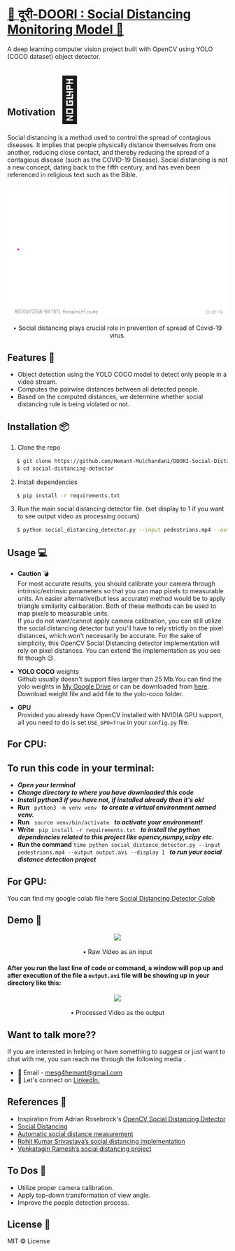 # [🦠 दूरी-DOORI : Social Distancing Monitoring Model 🤖](https://github.com/Hemant-Mulchandani/DOORI-Social-Distancing-Monitoring-Model)

A deep learning computer vision project built with OpenCV using YOLO (COCO dataset) object detector.

<h2> Motivation<span style='font-size:100px;'>&#127775;</span></h2>	
<p>
Social distancing is a method used to control the spread of contagious diseases. It implies that people physically distance themselves from one another, reducing close contact, and thereby reducing the spread of a contagious disease (such as the COVID-19 Disease). Social distancing is not a new concept, dating back to the fifth century, and has even been referenced in religious text such as the Bible.
</p>

<p align="center">
  <img src="Assets/social_distance_detector_spread.gif">
</p>

<p align="center">
   • Social distancing plays crucial role in prevention of spread of Covid-19 virus.
</p>

## Features :gem:
* Object detection using the YOLO COCO model to detect only people in a video stream.
* Computes the pairwise distances between all detected people.
* Based on the computed distances, we determine whether social distancing rule is being violated or not.


## Installation :package:

1. Clone the repo

```bash
   $ git clone https://github.com/Hemant-Mulchandani/DOORI-Social-Distancing-Monitoring-Model.git
   $ cd social-distancing-detector
```

2. Install dependencies

```bash
   $ pip install -r requirements.txt
```

3. Run the main social distancing detector file. (set display to 1 if you want to see output video as processing occurs)
```bash
   $ python social_distancing_detector.py --input pedestrians.mp4 --output output.avi --display 0
```

## Usage :computer:
* **Caution** :bomb:\
For most accurate results, you should calibrate your camera through intrinsic/extrinsic parameters so that you can map pixels to measurable units.
An easier alternative(but less accurate) method would be to apply triangle similarity calibaration. Both of these methods can be used to map pixels to measurable units.\
If you do not want/cannot apply camera calibration, you can still utilize the social distancing detector but you'll have to rely strictly on the pixel distances, which won't necessarily be accurate.
For the sake of simplicity, this OpenCV Social Distancing detector implementation will rely on pixel distances. 
You can extend the implementation as you see fit though :wink:.

* **YOLO COCO** weights\
Github usually doesn't support files larger than 25 Mb.You can find the yolo weights in [My Google Drive](https://drive.google.com/file/d/1urxmtphDMakU9ffJEpIP-Ssi-_1djfc8/view?usp=sharing) or can be downloaded from <a href="https://pjreddie.com/media/files/yolov3.weights">here</a>.
Download weight file and add file to the yolo-coco folder.

* **GPU**\
Provided you already have OpenCV installed with NVIDIA GPU support, all you need to do is set ```USE_GPU=True``` in your ```config.py``` file.

## For CPU:

## To run this code in your terminal:
* ***Open your terminal***
* ***Change directory to where you have downloaded this code***
* ***Install python3 if you have not, if installed already then it's ok!***
* **Run**  `  python3 -m venv venv  ` ***to create a virtual environment named venv.***
* **Run**   `  source venv/bin/activate  ` 
***to activate your environment!***
* **Write**   `  pip install -r requirements.txt  ` 
***to install the python dependencies related to this project like opencv,numpy,scipy etc.***
* **Run the command** `time python social_distance_detector.py --input pedestrians.mp4 --output output.avi --display 1
` ***to run your social distance detection project***

## For GPU:
You can find my google colab file here [Social Distancing Detector Colab](https://colab.research.google.com/drive/1ZPBaO0w2qYR0TIj9L3kvQpwCegQom7u_?usp=sharing)

## Demo :movie_camera:

<p align="center">
  <img src="Assets/demo0.gif">
</p>

<p align="center">
  • Raw Video as an input
</p>

#### After you run the last line of code or command, a window will pop up and after execution of the file a `output.avi` file will be showing up in your directory like this:

<p align="center">
  <img src="Assets/demo1.gif">
</p>

<p align="center">
  • Processed Video as the output
</p>

## Want to talk more??

If you are interested in helping or have something to suggest or just want to chat with me, you can reach me through the following media .

- :e-mail: Email - mesg4hemant@gmail.com
- :pushpin: Let's connect on <a href="https://www.linkedin.com/in/Hemant-Mulchandani/">LinkedIn.</a> 

## References :book:
* Inspiration from Adrian Rosebrock's <a href="https://www.pyimagesearch.com/2020/06/01/opencv-social-distancing-detector/">OpenCV Social Distancing Detector</a>
* <a href="https://en.wikipedia.org/wiki/Social_distancing">Social Distancing</a>
* <a href="https://www.reddit.com/r/computervision/comments/gf4zhj/automatic_social_distance_measurement/">Automatic social distance measurement</a>
* <a href="https://www.linkedin.com/feed/update/urn%3Ali%3Aactivity%3A6661455400346492928/">Rohit Kumar Srivastava’s social distancing implementation</a>
* <a href="https://www.linkedin.com/feed/update/urn%3Ali%3Aactivity%3A6655464103798157312/">Venkatagiri Ramesh’s social distancing project</a>

## To Dos :pencil:
* Utilize proper camera calibration.
* Apply top-down transformation of view angle.
* Improve the poeple detection process.

## License :key:
MIT &copy; License

